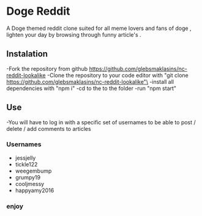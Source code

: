 # Doge Reddit 
 A Doge themed reddit clone  suited for all meme lovers and fans of doge ,
 lighten your day by browsing through funny article's .
 
 ## Instalation 
 -Fork the repository from github https://github.com/glebsmaklasins/nc-reddit-lookalike
 -Clone the repository to your code editor with "git clone https://github.com/glebsmaklasins/nc-reddit-lookalike"\
 -install all dependencies with "npm i"
 -cd to the to the folder 
-run "npm start"


## Use
-You will have to log in with a specific set of usernames to be able to post / delete / add comments to articles
 ### Usernames
  - jessjelly
  - tickle122
  - weegembump
  - grumpy19
  - cooljmessy
  - happyamy2016
  
### enjoy 
